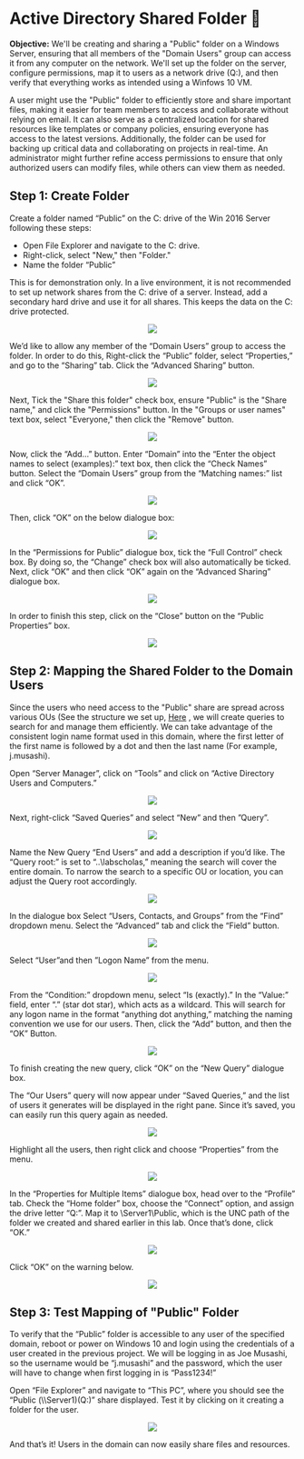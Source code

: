 # Active Directory Shared Folder 📁

**Objective:** We'll be creating and sharing a "Public" folder on a Windows Server, ensuring that all members of the "Domain Users" group can access it from any computer on the network. We'll set up the folder on the server, configure permissions, map it to users as a network drive (Q:), and then verify that everything works as intended using a Winfows 10 VM.

A user might use the "Public" folder to efficiently store and share important files, making it easier for team members to access and collaborate without relying on email. It can also serve as a centralized location for shared resources like templates or company policies, ensuring everyone has access to the latest versions. Additionally, the folder can be used for backing up critical data and collaborating on projects in real-time. An administrator might further refine access permissions to ensure that only authorized users can modify files, while others can view them as needed.

## Step 1: Create Folder

Create a folder named “Public” on the C: drive of the Win 2016 Server  following these steps:

- Open File Explorer and navigate to the C: drive.
- Right-click, select "New," then "Folder."
- Name the folder “Public”

This is for demonstration only. In a live environment, it is not recommended to set up network shares from the C: drive of a server. Instead, add a secondary hard drive and use it for all shares. This keeps the data on the C: drive protected.

<div align="center">
<img src="https://i.postimg.cc/RV89SC7M/0.png" >
</div>

We’d like to allow any member of the “Domain Users” group to access the folder. In order to do this, Right-click the “Public” folder, select “Properties,” and go to the “Sharing” tab. Click the “Advanced Sharing” button.

<div align="center">
<img src="https://i.postimg.cc/yNhzyFwd/1.png" >
</div>

Next, Tick the "Share this folder" check box, ensure "Public" is the "Share name," and click the "Permissions" button. In the "Groups or user names" text box, select "Everyone," then click the "Remove" button.

<div align="center">
    <img src="https://i.postimg.cc/HkymVGzb/2.png" >
</div>

Now, click the “Add…” button. Enter “Domain” into the “Enter the object names to select (examples):” text box, then click the “Check Names” button. Select the “Domain Users” group from the “Matching names:” list and click “OK”.

<div align="center">
    <img src="https://i.postimg.cc/hGRBmCZ6/3.png" >
</div>

Then, click “OK” on the below dialogue box:

<div align="center">
    <img src="https://i.postimg.cc/50xW7XVm/4.png" >
</div>

In the “Permissions for Public” dialogue box, tick the “Full Control” check box. By doing so, the “Change” check box will also automatically be ticked. Next, click “OK” and then click “OK” again on the “Advanced Sharing” dialogue box.

<div align="center">
    <img src="https://i.postimg.cc/fLBn6MWQ/5.png" >
</div>

In order to finish this step, click on the “Close” button on the “Public Properties” box.

<div align="center">
    <img src="https://i.postimg.cc/XqqSWtXG/6.png" >
</div>

## Step 2: Mapping the Shared Folder to the Domain Users

Since the users who need access to the "Public" share are spread across various OUs (See the structure we set up, <a href="https://github.com/cybersecfaizan/Active-Directory-Ecosystem/blob/main/1.%20Active%20Directory%20Users%20and%20Organizational%20Units%20Setup.MD/" target="_blank">Here</a>
, we will create queries to search for and manage them efficiently. We can take advantage of the consistent login name format used in this domain, where the first letter of the first name is followed by a dot and then the last name (For example, j.musashi).

Open “Server Manager”, click on “Tools” and click on “Active Directory Users and Computers.”

<div align="center">
    <img src="https://i.postimg.cc/GhZw07Rt/7.png" >
</div>

Next, right-click “Saved Queries” and select “New” and then ”Query”.

<div align="center">
    <img src="https://i.postimg.cc/5yrc2pFP/8.png" >
</div>

Name the New Query “End Users” and add a description if you’d like. The “Query root:” is set to “..\labscholas,” meaning the search will cover the entire domain. To narrow the search to a specific OU or location, you can adjust the Query root accordingly.

<div align="center">
    <img src="https://i.postimg.cc/xjpV5jFK/9.png" >
</div>

In the dialogue box Select “Users, Contacts, and Groups” from the “Find” dropdown menu. Select the “Advanced” tab and click the “Field” button.

<div align="center">
    <img src="https://i.postimg.cc/DyWkMVtR/10.png" >
</div>

Select “User”and then ”Logon Name” from the menu.

<div align="center">
    <img src="https://i.postimg.cc/bvh7rZsj/11.png" >
</div>

From the “Condition:” dropdown menu, select “Is (exactly).” In the “Value:” field, enter “.” (star dot star), which acts as a wildcard. This will search for any logon name in the format “anything dot anything,” matching the naming convention we use for our users. Then, click the “Add” button, and then the “OK” Button.

<div align="center">
    <img src="https://i.postimg.cc/dVrMJ2QB/12.png" >
</div>

To finish creating the new query, click “OK” on the “New Query” dialogue box.

The “Our Users” query will now appear under “Saved Queries,” and the list of users it generates will be displayed in the right pane. Since it’s saved, you can easily run this query again as needed.

<div align="center">
    <img src="https://i.postimg.cc/MGmhQzQf/13.png" >
</div>

Highlight all the users, then right click and choose “Properties” from the menu.

<div align="center">
    <img src="https://i.postimg.cc/G236P6F7/14.png" >
</div>

In the “Properties for Multiple Items” dialogue box, head over to the “Profile” tab. Check the “Home folder” box, choose the “Connect” option, and assign the drive letter “Q:”. Map it to \\Server1\Public, which is the UNC path of the folder we created and shared earlier in this lab. Once that’s done, click “OK.”

<div align="center">
    <img src="https://i.postimg.cc/Y9XZd88p/15.png" >
</div>

Click “OK” on the warning below.

<div align="center">
    <img src="https://i.postimg.cc/MHv4NRr1/16.png" >
</div>

## Step 3: Test Mapping of "Public" Folder

To verify that the “Public” folder is accessible to any user of the specified domain, reboot or power on Windows 10 and login using the credentials of a user created in the previous project. We will be logging in as Joe Musashi, so the username would be “j.musashi” and the password, which the user will have to change when first logging in is “Pass1234!”

Open “File Explorer” and navigate to “This PC”, where you should see the “Public (\\\Server1)(Q:)” share displayed. Test it by clicking on it creating a folder for the user.

<div align="center">
    <img src="https://i.postimg.cc/1X2TQtL2/17.png" >
</div>

And that’s it! Users in the domain can now easily share files and resources.

